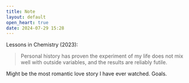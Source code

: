 ```yaml
---
title: Note
layout: default
open_heart: true
date: 2024-07-29 15:28
---
```


Lessons in Chemistry (2023):

> Personal history has proven the experiment of my life does not mix well with outside variables, and the results are reliably futile.

Might be the most romantic love story I have ever watched. Goals.
